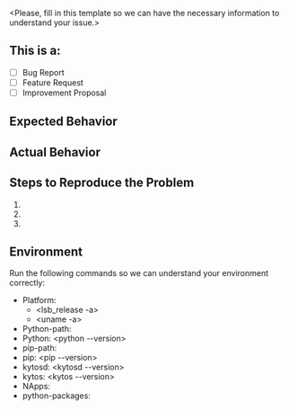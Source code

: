 <Please, fill in this template so we can have the necessary information to
understand your issue.>
## This is a:
 - [ ] Bug Report
 - [ ] Feature Request
 - [ ] Improvement Proposal

## Expected Behavior
<describe here the expected behavior>

## Actual Behavior
<describe here the actual behavior>

## Steps to Reproduce the Problem
<put here the necessary steps to reproduce the problem or the behavior>

  1.
  2.
  3.

## Environment

Run the following commands so we can understand your environment correctly:

  - Platform: 
    - <lsb_release -a>
    - <uname -a>
  - Python-path: <which python>
  - Python: <python --version>
  - pip-path: <which pip>
  - pip: <pip --version>
  - kytosd: <kytosd --version>
  - kytos: <kytos --version>
  - NApps: <kytos napps list>
  - python-packages: <pip freeze>
